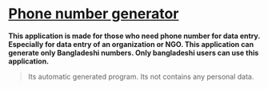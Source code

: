 # [Phone number generator](http://github.com/phone-number-genarator "Phone number genarator")
**This application is made for those who need phone number for data entry.  Especially for data entry of an organization or NGO. This application can generate only Bangladeshi numbers. Only bangladeshi users can use this application.**
>Its automatic generated program. Its not contains any personal data.